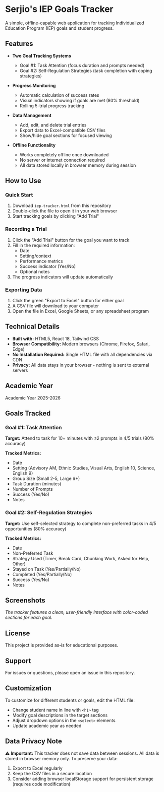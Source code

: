 # Serjio's IEP Goals Tracker

A simple, offline-capable web application for tracking Individualized Education Program (IEP) goals and student progress.

## Features

- **Two Goal Tracking Systems**
  - Goal #1: Task Attention (focus duration and prompts needed)
  - Goal #2: Self-Regulation Strategies (task completion with coping strategies)

- **Progress Monitoring**
  - Automatic calculation of success rates
  - Visual indicators showing if goals are met (80% threshold)
  - Rolling 5-trial progress tracking

- **Data Management**
  - Add, edit, and delete trial entries
  - Export data to Excel-compatible CSV files
  - Show/hide goal sections for focused viewing

- **Offline Functionality**
  - Works completely offline once downloaded
  - No server or internet connection required
  - All data stored locally in browser memory during session

## How to Use

### Quick Start
1. Download `iep-tracker.html` from this repository
2. Double-click the file to open it in your web browser
3. Start tracking goals by clicking "Add Trial"

### Recording a Trial
1. Click the "Add Trial" button for the goal you want to track
2. Fill in the required information:
   - Date
   - Setting/context
   - Performance metrics
   - Success indicator (Yes/No)
   - Optional notes
3. The progress indicators will update automatically

### Exporting Data
1. Click the green "Export to Excel" button for either goal
2. A CSV file will download to your computer
3. Open the file in Excel, Google Sheets, or any spreadsheet program

## Technical Details

- **Built with:** HTML5, React 18, Tailwind CSS
- **Browser Compatibility:** Modern browsers (Chrome, Firefox, Safari, Edge)
- **No Installation Required:** Single HTML file with all dependencies via CDN
- **Privacy:** All data stays in your browser - nothing is sent to external servers

## Academic Year

Academic Year 2025-2026

## Goals Tracked

### Goal #1: Task Attention
**Target:** Attend to task for 10+ minutes with ≤2 prompts in 4/5 trials (80% accuracy)

**Tracked Metrics:**
- Date
- Setting (Advisory AM, Ethnic Studies, Visual Arts, English 10, Science, English 9)
- Group Size (Small 2-5, Large 6+)
- Task Duration (minutes)
- Number of Prompts
- Success (Yes/No)
- Notes

### Goal #2: Self-Regulation Strategies
**Target:** Use self-selected strategy to complete non-preferred tasks in 4/5 opportunities (80% accuracy)

**Tracked Metrics:**
- Date
- Non-Preferred Task
- Strategy Used (Timer, Break Card, Chunking Work, Asked for Help, Other)
- Stayed on Task (Yes/Partially/No)
- Completed (Yes/Partially/No)
- Success (Yes/No)
- Notes

## Screenshots

_The tracker features a clean, user-friendly interface with color-coded sections for each goal._

## License

This project is provided as-is for educational purposes.

## Support

For issues or questions, please open an issue in this repository.

## Customization

To customize for different students or goals, edit the HTML file:
- Change student name in line with `<h1>` tag
- Modify goal descriptions in the target sections
- Adjust dropdown options in the `<select>` elements
- Update academic year as needed

## Data Privacy Note

⚠️ **Important:** This tracker does not save data between sessions. All data is stored in browser memory only. To preserve your data:
1. Export to Excel regularly
2. Keep the CSV files in a secure location
3. Consider adding browser localStorage support for persistent storage (requires code modification)